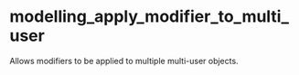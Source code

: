 # modelling_apply_modifier_to_multi_user
 Allows modifiers to be applied to multiple multi-user objects.
